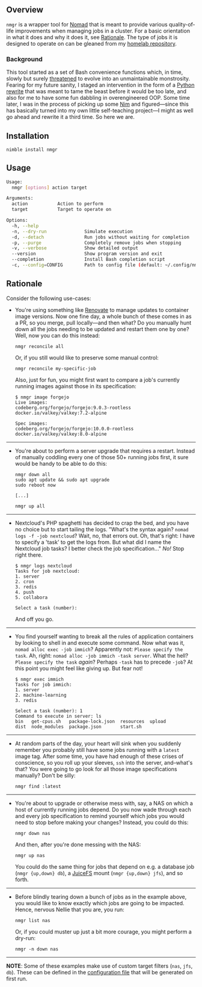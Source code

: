 ## Overview

`nmgr` is a wrapper tool for [Nomad](https://www.nomadproject.io/) that is meant to provide various quality-of-life improvements when managing jobs in a cluster. For a basic orientation in what it does and why it does it, see [Rationale](https://github.com/cycneuramus/nmgr#rationale). The type of jobs it is designed to operate on can be gleaned from my [homelab repository](https://github.com/cycneuramus/homelab).

### Background

This tool started as a set of Bash convenience functions which, in time, slowly but surely [threatened](https://github.com/cycneuramus/nmgr/blob/bash-legacy/nmgr) to evolve into an unmaintainable monstrosity. Fearing for my future sanity, I staged an intervention in the form of a [Python rewrite](https://github.com/cycneuramus/nmgr/tree/python-legacy) that was meant to tame the beast before it would be too late, and also for me to have some fun dabbling in overengineered OOP. Some time later, I was in the process of picking up some [Nim](https://nim-lang.org) and figured—since this has basically turned into my own little self-teaching project—I might as well go ahead and rewrite it a third time. So here we are.

## Installation

`nimble install nmgr`

## Usage

```sh
Usage:
  nmgr [options] action target

Arguments:
  action           Action to perform
  target           Target to operate on

Options:
  -h, --help
  -n, --dry-run              Simulate execution
  -d, --detach               Run jobs without waiting for completion
  -p, --purge                Completely remove jobs when stopping
  -v, --verbose              Show detailed output
  --version                  Show program version and exit
  --completion               Install Bash completion script
  -c, --config=CONFIG        Path to config file (default: ~/.config/nmgr/config)
```

## Rationale

Consider the following use-cases:

- You're using something like [Renovate](https://renovatebot.com) to manage updates to container image versions. Now one fine day, a whole bunch of these comes in as a PR, so you merge, pull locally—and then what? Do you manually hunt down all the jobs needing to be updated and restart them one by one? Well, now you can do this instead:

  `nmgr reconcile all`

  Or, if you still would like to preserve some manual control:

  `nmgr reconcile my-specific-job`

  Also, just for fun, you might first want to compare a job's currently running images against those in its specification:

  ```
  $ nmgr image forgejo
  Live images:
  codeberg.org/forgejo/forgejo:9.0.3-rootless
  docker.io/valkey/valkey:7.2-alpine

  Spec images:
  codeberg.org/forgejo/forgejo:10.0.0-rootless
  docker.io/valkey/valkey:8.0-alpine
  ```

______________________________________________________________________

- You're about to perform a server upgrade that requires a restart. Instead of manually coddling every one of those 50+ running jobs first, it sure would be handy to be able to do this:

  ```
  nmgr down all
  sudo apt update && sudo apt upgrade
  sudo reboot now

  [...]

  nmgr up all
  ```

______________________________________________________________________

- Nextcloud's PHP spaghetti has decided to crap the bed, and you have no choice but to start tailing the logs. "What's the syntax again? `nomad logs -f -job nextcloud`? Wait, no, that errors out. Oh, that's right: I have to specify a 'task' to get the logs from. But what did I name the Nextcloud job tasks? I better check the job specification..." *No!* Stop right there.

  ```
  $ nmgr logs nextcloud
  Tasks for job nextcloud:
  1. server
  2. cron
  3. redis
  4. push
  5. collabora

  Select a task (number):
  ```

  And off you go.

______________________________________________________________________

- You find yourself wanting to break all the rules of application containers by looking to shell in and execute some command. Now what was it, `nomad alloc exec -job immich`? Apparently not: `Please specify the task`. Ah, right: `nomad alloc -job immich -task server`. What the hell? `Please specify the task` *again*? Perhaps `-task` has to precede `-job`? At this point you might feel like giving up. But fear not!

  ```
  $ nmgr exec immich
  Tasks for job immich:
  1. server
  2. machine-learning
  3. redis

  Select a task (number): 1
  Command to execute in server: ls
  bin   get-cpus.sh   package-lock.json  resources  upload
  dist  node_modules  package.json       start.sh
  ```

______________________________________________________________________

- At random parts of the day, your heart will sink when you suddenly remember you probably still have some jobs running with a `latest` image tag. After some time, you have had enough of these crises of conscience, so you roll up your sleeves, `ssh` into the server, and–what's that? You were going to go look for all those image specifications manually? Don't be silly:

  `nmgr find :latest`

______________________________________________________________________

- You're about to upgrade or otherwise mess with, say, a NAS on which a host of currently running jobs depend. Do you now wade through each and every job specification to remind yourself which jobs you would need to stop before making your changes? Instead, you could do this:

  `nmgr down nas`

  And then, after you're done messing with the NAS:

  `nmgr up nas`

  You could do the same thing for jobs that depend on e.g. a database job (`nmgr {up,down} db`), a [JuiceFS](https://juicefs.com) mount (`nmgr {up,down} jfs`), and so forth.

______________________________________________________________________

- Before blindly tearing down a bunch of jobs as in the example above, you would like to know exactly which jobs are going to be impacted. Hence, nervous Nellie that you are, you run:

  `nmgr list nas`

  Or, if you could muster up just a bit more courage, you might perform a dry-run:

  `nmgr -n down nas`

______________________________________________________________________

**NOTE**: Some of these examples make use of custom target filters (`nas`, `jfs`, `db`). These can be defined in the [configuration file](https://github.com/cycneuramus/nmgr/blob/master/data/config) that will be generated on first run.
